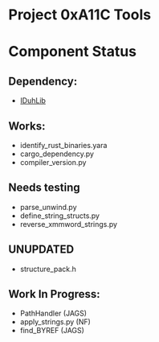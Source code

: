 # Project 0xA11C Tools

# Component Status

## Dependency:

- [IDuhLib](https://github.com/juanandresgs/IDuh.git)

## Works:

- identify_rust_binaries.yara
- cargo_dependency.py
- compiler_version.py

## Needs testing

- parse_unwind.py
- define_string_structs.py
- reverse_xmmword_strings.py

## UNUPDATED

- structure_pack.h

## Work In Progress:

- PathHandler (JAGS)
- apply_strings.py (NF)
- find_BYREF (JAGS)
